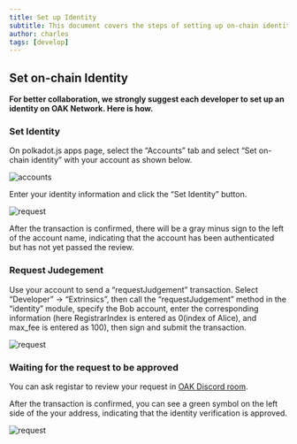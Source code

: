 ```yaml
---
title: Set up Identity
subtitle: This document covers the steps of setting up on-chain identity for your account
author: charles
tags: [develop]
---
```


## Set on-chain Identity

**For better collaboration, we strongly suggest each developer to set up an identity on OAK Network. Here is how.**

### Set Identity

On polkadot.js apps page, select the “Accounts” tab and select “Set on-chain identity” with your account as shown below.

![accounts](../../assets/img/identity/accounts.jpeg)

Enter your identity information and click the “Set Identity” button.

![request](../../assets/img/identity/register.jpeg)

After the transaction is confirmed, there will be a gray minus sign to the left of the account name, indicating that the account has been authenticated but has not yet passed the review.

### Request Judegement

Use your account to send a “requestJudgement” transaction.
Select “Developer” -> “Extrinsics”, then call the “requestJudgement” method in the “identity” module, specify the Bob account, enter the corresponding information (here RegistrarIndex is entered as 0(index of Alice), and max_fee is entered as 100), then sign and submit the transaction.

![request](../../assets/img/identity/request.jpeg)

### Waiting for the request to be approved

You can ask registar to review your request in [OAK Discord room](https://discord.gg/RgX8bsXR).

After the transaction is confirmed, you can see a green symbol on the left side of the your address, indicating that the identity verification is approved.

![request](../../assets/img/identity/success.jpeg)
